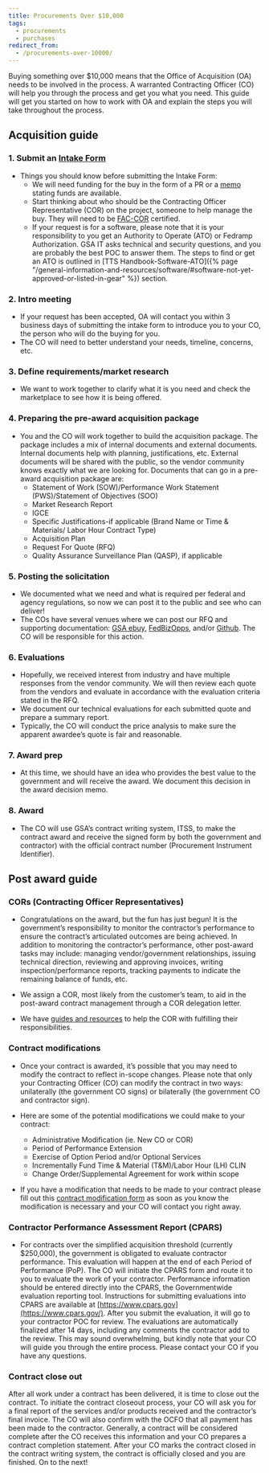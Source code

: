 ```yaml
---
title: Procurements Over $10,000
tags:
  - procurements
  - purchases
redirect_from:
  - /procurements-over-10000/
---
```


Buying something over $10,000 means that the Office of Acquisition (OA) needs to
be involved in the process. A warranted Contracting Officer (CO) will help you
through the process and get you what you need. This guide will get you started
on how to work with OA and explain the steps you will take throughout the
process.

## Acquisition guide

### 1. Submit an [Intake Form](https://docs.google.com/forms/d/e/1FAIpQLSdqd8GVxwJAGqwtEUJJ5rXtHZDMc9yLdGRUkp0tSkc4lwHhqw/viewform)

- Things you should know before submitting the Intake Form:
  - We will need funding for the buy in the form of a PR or a
    [memo](https://docs.google.com/document/d/1tayJSTcge_jUEM7BWQvX2Tw_oexv6XhecTkJsawGknw/edit)
    stating funds are available.
  - Start thinking about who should be the Contracting Officer Representative
    (COR) on the project, someone to help manage the buy. They will need to be
    [FAC-COR](https://docs.google.com/document/d/1HzbEv6yQn6pWYl1MDImeLW6ShedcRsekSCBe54Nsnc8/edit#heading=h.aizxbe137goh)
    certified.
  - If your request is for a software, please note that it is your
    responsibility to you get an Authority to Operate (ATO) or Fedramp
    Authorization. GSA IT asks technical and security questions, and you are
    probably the best POC to answer them. The steps to find or get an ATO is
    outlined in [TTS
    Handbook-Software-ATO]({% page "/general-information-and-resources/software/#software-not-yet-approved-or-listed-in-gear" %})
    section.

### 2. Intro meeting

- If your request has been accepted, OA will contact you within 3 business days
  of submitting the intake form to introduce you to your CO, the person who will
  do the buying for you.
- The CO will need to better understand your needs, timeline, concerns, etc.

### 3. Define requirements/market research

- We want to work together to clarify what it is you need and check the
  marketplace to see how it is being offered.

### 4. Preparing the pre-award acquisition package

- You and the CO will work together to build the acquisition package. The
  package includes a mix of internal documents and external documents. Internal
  documents help with planning, justifications, etc. External documents will be
  shared with the public, so the vendor community knows exactly what we are
  looking for. Documents that can go in a pre-award acquisition package are:
  - Statement of Work (SOW)/Performance Work Statement (PWS)/Statement of
    Objectives (SOO)
  - Market Research Report
  - IGCE
  - Specific Justifications-if applicable (Brand Name or Time & Materials/ Labor
    Hour Contract Type)
  - Acquisition Plan
  - Request For Quote (RFQ)
  - Quality Assurance Surveillance Plan (QASP), if applicable

### 5. Posting the solicitation

- We documented what we need and what is required per federal and agency
  regulations, so now we can post it to the public and see who can deliver!
- The COs have several venues where we can post our RFQ and supporting
  documentation: [GSA ebuy](https://www.ebuy.gsa.gov/),
  [FedBizOpps](https://www.fbo.gov/), and/or [Github](https://github.com/). The
  CO will be responsible for this action.

### 6. Evaluations

- Hopefully, we received interest from industry and have multiple responses from
  the vendor community. We will then review each quote from the vendors and
  evaluate in accordance with the evaluation criteria stated in the RFQ.
- We document our technical evaluations for each submitted quote and prepare a
  summary report.
- Typically, the CO will conduct the price analysis to make sure the apparent
  awardee’s quote is fair and reasonable.

### 7. Award prep

- At this time, we should have an idea who provides the best value to the
  government and will receive the award. We document this decision in the award
  decision memo.

### 8. Award

- The CO will use GSA’s contract writing system, ITSS, to make the contract
  award and receive the signed form by both the government and contractor) with
  the official contract number (Procurement Instrument Identifier).

## Post award guide

### CORs (Contracting Officer Representatives)

- Congratulations on the award, but the fun has just begun! It is the
  government’s responsibility to monitor the contractor’s performance to ensure
  the contract’s articulated outcomes are being achieved. In addition to
  monitoring the contractor’s performance, other post-award tasks may include:
  managing vendor/government relationships, issuing technical direction,
  reviewing and approving invoices, writing inspection/performance reports,
  tracking payments to indicate the remaining balance of funds, etc.

- We assign a COR, most likely from the customer’s team, to aid in the
  post-award contract management through a COR delegation letter.

- We have
  [guides and resources](https://drive.google.com/drive/folders/1tSIiw6Jgfpx1OATIBKSXhQf90st1raeQ)
  to help the COR with fulfilling their responsibilities.

### Contract modifications

- Once your contract is awarded, it’s possible that you may need to modify the
  contract to reflect in-scope changes. Please note that only your Contracting
  Officer (CO) can modify the contract in two ways: unilaterally (the government
  CO signs) or bilaterally (the government CO and contractor sign).

- Here are some of the potential modifications we could make to your contract:

  - Administrative Modification (ie. New CO or COR)
  - Period of Performance Extension
  - Exercise of Option Period and/or Optional Services
  - Incrementally Fund Time & Material (T&M)/Labor Hour (LH) CLIN
  - Change Order/Supplemental Agreement for work within scope

- If you have a modification that needs to be made to your contract please fill
  out this
  [contract modification form](https://docs.google.com/forms/d/e/1FAIpQLSem56QHnAqOiUYlGltNIFugRtWn_QAA43L_LGF0-jK3p5Q-kw/viewform)
  as soon as you know the modification is necessary and your CO will contact you
  right away.

### Contractor Performance Assessment Report (CPARS)

- For contracts over the simplified acquisition threshold (currently $250,000),
  the government is obligated to evaluate contractor performance. This
  evaluation will happen at the end of each Period of Performance (PoP). The CO
  will initiate the CPARS form and route it to you to evaluate the work of your
  contractor. Performance information should be entered directly into the CPARS,
  the Governmentwide evaluation reporting tool. Instructions for submitting
  evaluations into CPARS are available at
  [https://www.cpars.gov](https://www.cpars.gov/). After you submit the
  evaluation, it will go to your contractor POC for review. The evaluations are
  automatically finalized after 14 days, including any comments the contractor
  add to the review. This may sound overwhelming, but kindly note that your CO
  will guide you through the entire process. Please contact your CO if you have
  any questions.

### Contract close out

After all work under a contract has been delivered, it is time to close out the
contract. To initiate the contract closeout process, your CO will ask you for a
final report of the services and/or products received and the contractor’s final
invoice. The CO will also confirm with the OCFO that all payment has been made
to the contractor. Generally, a contract will be considered complete after the
CO receives this information and your CO prepares a contract completion
statement. After your CO marks the contract closed in the contract writing
system, the contract is officially closed and you are finished. On to the next!
